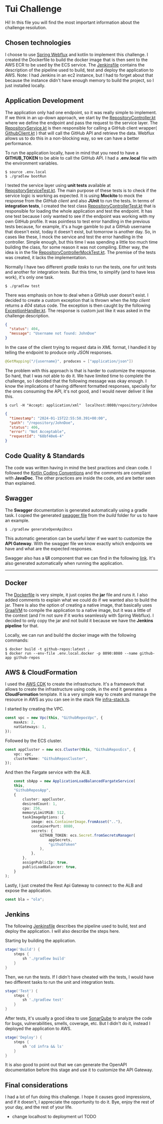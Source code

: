 # Tui Challenge

Hi! In this file you will find the most important information about the challenge resolution.

## Chosen technologies

I choose to use [Spring Webflux](https://www.baeldung.com/spring-webflux) and kotlin to implement this challenge. I
created the Dockerfile
to build the docker image that is then sent to the AWS ECR to be used by the ECS service.
The [Jenkinsfile](./Jenkinsfile) contains the description of the pipeline used to build, test and deploy
the application to AWS. Note: I had Jenkins in an ec2 instance, but I had to forget about that
because the instance didn't have enough memory to build the project, so I just installed locally.

## Application Development

The application only had one endpoint, so it was really simple to implement. If we think in an
up-down approach, we start by the
[RepositoryController.kt](./src/main/kotlin/com/tui/githubrepos/controller/RepositoryController.kt)
where we define the endpoint and pass the request to the service layer. The
[RepositoryService.kt](./src/main/kotlin/com/tui/githubrepos/service/RepositoryService.kt) is then
responsible for calling a GitHub client wrapper(
[GithubClient.kt](./src/main/kotlin/com/tui/githubrepos/httpclient/GithubClient.kt)
) that will call the GitHub API and retrieve the data. Webflux allows us to do this in a non-blocking
way, so we can have a better performance.

To run the application locally, have in mind that you need to have a **GITHUB_TOKEN** to be able to
call the GitHub API. I had a **.env.local** file with the environment variables.

```shell
$ source .env.local
$ ./gradlew bootRun
```

I tested the service layer using **unit tests** available at
[RepositoryServiceTest.kt](./src/test/kotlin/com/tui/githubrepos/service/RepositoryServiceTest.kt).
The main purpose of these tests is to check if the service logic is working as expected. It is using
**Mockito** to mock the response from the *GitHub client* and also **JUnit** to run the tests.
In terms of **integration tests**, I created the test class
[RepositoryControllerTest.kt](./src/test/kotlin/com/tui/githubrepos/controller/RepositoryControllerTest.kt)
that is responsible for loading the whole application and test the endpoint. It has one test
because I only wanted to see if the endpoint was working with my own GitHub profile.
It was pointless to test error handling in the previous tests because, for example, it's a huge
gamble to put a GitHub username that doesn't exist, today it doesn't exist, but tomorrow is another day.
So, in cases like these, I mock the service and test the error handling in the controller.
Simple enough, but this time I was spending a little too much time building the class, for some
reason it was not compiling. Either way, the idea is in the file
[RepositoryControllerMockTest.kt](./src/test/kotlin/com/tui/githubrepos/controller/RepositoryControllerMockTest.kt).
The premise of the tests was created, it lacks the implementation.

Normally I have two different *gradle tasks* to run the tests, one for unit tests and another for
integration tests. But this time, to simplify (and to have less work), it's only one task.

```shell
$ ./gradlew test
```

There was emphasis on how to deal when a GitHub user doesn't exist. I decided to create a custom
exception that is thrown when the *http client* returns a *404* status code. The exception is then
caught by the following
[ExceptionHandler.kt](./src/main/kotlin/com/tui/githubrepos/exception/handler/ExceptionHandler.kt).
The response is custom just like it was asked in the challenge description.

```json
{
  "status": 404,
  "message": "Username not found: JohnDoe"
}
```

In the case of the client trying to request data in *XML* format, I handled it by telling the
endpoint to produce only *JSON* responses.

```kotlin
@GetMapping("/{username}", produces = ["application/json"])
```

The problem with this approach is that is harder to customize the response. So hard, that I was
not able to do it. We have limited time to complete the challenge, so I decided that the following
message was okay enough. I know the implications of having different formatted responses,
specially for the ones consuming the API, it's not good, and I would never deliver it like this.

```shell
$ curl -H "Accept: application/xml"  localhost:8080/repository/JohnDoe
```

```json
{
  "timestamp": "2024-01-15T22:55:50.391+00:00",
  "path": "/repository/JohnDoe",
  "status": 406,
  "error": "Not Acceptable",
  "requestId": "68bf40e6-4"
}
```

## Code Quality & Standards

The code was written having in mind the best practices and clean code. I followed the
[Kotlin Coding Conventions](https://kotlinlang.org/docs/coding-conventions.html) and the
comments are compliant with **JavaDoc**. The other practices are inside the code, and are better
seen than explained.

## Swagger

The **Swagger** documentation is generated automatically using a gradle task. I copied the generated
[swagger file](./swagger.yaml) from the *build* folder for us to have an example.

```shell
$ ./gradlew generateOpenApiDocs
```

This automatic generation can be useful later if we want to customize the **API Gateway**.
With the swagger file we know exactly which endpoints we have and what are the expected responses.

Swagger also has a **UI** component that we can find in the following
[link](http://github-githu-shcwhxi9z00i-2041545886.eu-central-1.elb.amazonaws.com/webjars/swagger-ui/index.html).
It's also generated automatically when running the application.

---

## Docker

The [Dockerfile](./Dockerfile) is very simple, it just copies the **jar** file and runs it. I also
added comments to explain what we could do if we wanted also to build the jar. There is also the
option of creating a native image, that basically uses [GraalVM](https://www.graalvm.org/) to
compile the application to a native image, but it was a little of the context (and I'm not sure if
it works seamlessly with Spring Webflux). I decided to only copy the jar and not build it because
we have the **Jenkins pipeline** for that.

Locally, we can run and build the docker image with the following commands:

```shell
$ docker build -t github-repos:latest .
$ docker run --env-file .env.local.docker -p 8090:8080 --name github-app github-repos
```

## AWS & CloudFormation

I used the [AWS CDK](https://aws.amazon.com/cdk/) to create the infrastructure. It's a framework
that allows to create the infrastructure using code, in the end it generates a **CloudFormation**
template. It is a very simple way to create and manage the resource in AWS as you can see in the
stack file [infra-stack.ts](./infra/lib/infra-stack.ts).

I started by creating the VPC.

```typescript
const vpc = new Vpc(this, "GithubReposVpc", {
    maxAzs: 2,
    natGateways: 1,
});
```

Followed by the ECS cluster.

```typescript
const appCluster = new ecs.Cluster(this, "GithubReposEcs", {
    vpc: vpc,
    clusterName: "GithubReposCluster",
});
```

And then the Fargate service with the ALB.

```typescript
    const sbApp = new ApplicationLoadBalancedFargateService(
    this,
    "GithubReposApp",
    {
        cluster: appCluster,
        desiredCount: 1,
        cpu: 256,
        memoryLimitMiB: 512,
        taskImageOptions: {
            image: ecs.ContainerImage.fromAsset(".."),
            containerPort: 8080,
            secrets: {
                GITHUB_TOKEN: ecs.Secret.fromSecretsManager(
                    appSecrets,
                    "githubToken"
                ),
            },
        },
        assignPublicIp: true,
        publicLoadBalancer: true,
    }
);
```

Lastly, I just created the Rest Api Gateway to connect to the ALB and expose the application.

```typescript
const bla = "ola";
```

## Jenkins

The following [Jenkinsfile](./Jenkinsfile) describes the pipeline used to build, test
and deploy the application. I will also describe the steps here.

Starting by building the application.

```groovy
stage('Build') {
    steps {
        sh './gradlew build'
    }
}
```

Then, we run the tests. If I didn't have cheated with the tests, I would have two different tasks
to run the unit and integration tests.

```groovy
stage('Test') {
    steps {
        sh './gradlew test'
    }
}
```

After tests, it's usually a good idea to
use [SonarQube](https://www.sonarsource.com/products/sonarqube/downloads/lts/8-9-lts/) to analyze the
code for bugs, vulnerabilities, smells, coverage, etc. But I didn't do it, instead I deployed the
application to AWS.

```groovy
stage('Deploy') {
    steps {
        sh 'cd infra && ls'
    }
}
```

It is also good to point out that we can generate the OpenAPI documentation before this stage
and use it to customize the API Gateway.

## Final considerations

I had a lot of fun doing this challenge. I hope it causes good impressions, and if it doesn't, I
appreciate the opportunity to do it. Bye, enjoy the rest of your day, and the rest of your life.

- change localhost to deployment url TODO
